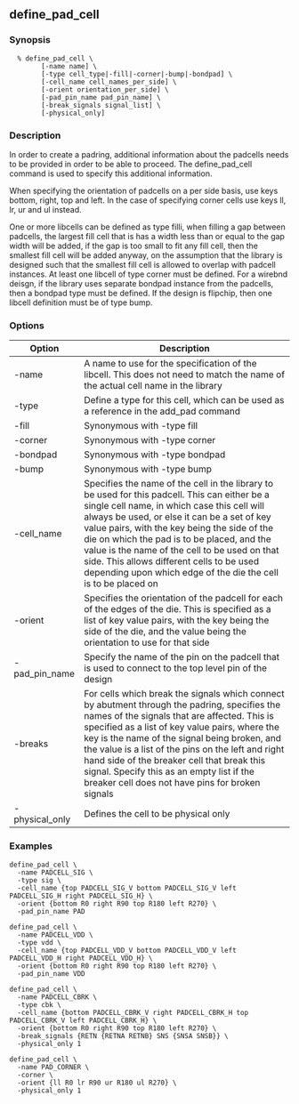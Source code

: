 ## define_pad_cell
### Synopsis
```
  % define_pad_cell \
        [-name name] \
        [-type cell_type|-fill|-corner|-bump|-bondpad] \
        [-cell_name cell_names_per_side] \
        [-orient orientation_per_side] \
        [-pad_pin_name pad_pin_name] \
        [-break_signals signal_list] \
        [-physical_only]
```
### Description

In order to create a padring, additional information about the padcells needs to be provided in order to be able to proceed. The define_pad_cell command is used to specify this additional information.

When specifying the orientation of padcells on a per side basis, use keys bottom, right, top and left. In the case of specifying corner cells use keys ll, lr, ur and ul instead.

One or more libcells can be defined as type filli, when filling a gap between padcells, the largest fill cell that is has a width less than or equal to the gap width will be added, if the gap is too small to fit any fill cell, then the smallest fill cell will be added anyway, on the assumption that the library is designed such that the smallest fill cell is allowed to overlap with padcell instances. At least one libcell of type corner must be defined. For a wirebnd deisgn, if the library uses separate bondpad instance from the padcells, then a bondpad type must be defined. If the design is flipchip, then one libcell definition must be of type bump.

### Options

| Option | Description |
| --- | --- |
| -name | A name to use for the specification of the libcell. This does not need to match the name of the actual cell name in the library |
| -type | Define a type for this cell, which can be used as a reference in the add_pad command |
| -fill | Synonymous with -type fill |
| -corner | Synonymous with -type corner |
| -bondpad | Synonymous with -type bondpad |
| -bump | Synonymous with -type bump |
| -cell_name | Specifies the name of the cell in the library to be used for this padcell. This can either be a single cell name, in which case this cell will always be used, or else it can be a set of key value pairs, with the key being the side of the die on which the pad is to be placed, and the value is the name of the cell to be used on that side. This allows different cells to be used depending upon which edge of the die the cell is to be placed on |
| -orient | Specifies the orientation of the padcell for each of the edges of the die. This is specified as a list of key value pairs, with the key being the side of the die, and the value being the orientation to use for that side |
| -pad_pin_name | Specify the name of the pin on the padcell that is used to connect to the top level pin of the design |
| -breaks | For cells which break the signals which connect by abutment through the padring, specifies the names of the signals that are affected. This is specified as a list of key value pairs, where the key is the name of the signal being broken, and the value is a list of the pins on the left and right hand side of the breaker cell that break this signal. Specify this as an empty list if the breaker cell does not have pins for broken signals |
| -physical_only | Defines the cell to be physical only |

### Examples
```
define_pad_cell \
  -name PADCELL_SIG \
  -type sig \
  -cell_name {top PADCELL_SIG_V bottom PADCELL_SIG_V left PADCELL_SIG_H right PADCELL_SIG_H} \
  -orient {bottom R0 right R90 top R180 left R270} \
  -pad_pin_name PAD

define_pad_cell \
  -name PADCELL_VDD \
  -type vdd \
  -cell_name {top PADCELL_VDD_V bottom PADCELL_VDD_V left PADCELL_VDD_H right PADCELL_VDD_H} \
  -orient {bottom R0 right R90 top R180 left R270} \
  -pad_pin_name VDD

define_pad_cell \
  -name PADCELL_CBRK \
  -type cbk \
  -cell_name {bottom PADCELL_CBRK_V right PADCELL_CBRK_H top PADCELL_CBRK_V left PADCELL_CBRK_H} \
  -orient {bottom R0 right R90 top R180 left R270} \
  -break_signals {RETN {RETNA RETNB} SNS {SNSA SNSB}} \
  -physical_only 1

define_pad_cell \
  -name PAD_CORNER \
  -corner \
  -orient {ll R0 lr R90 ur R180 ul R270} \
  -physical_only 1
```
